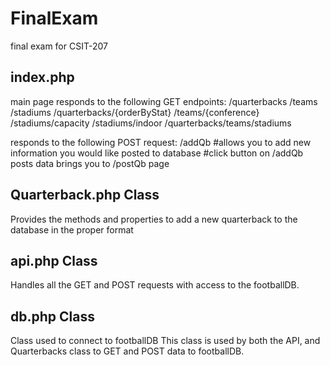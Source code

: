 # FinalExam
final exam for CSIT-207


index.php
--------------
main page
responds to the following GET endpoints:
/quarterbacks
/teams
/stadiums
/quarterbacks/{orderByStat}
/teams/{conference}
/stadiums/capacity
/stadiums/indoor
/quarterbacks/teams/stadiums

responds to the following POST request:
/addQb  #allows you to add new information you would like posted to database
        #click button on /addQb posts data brings you to /postQb page

Quarterback.php Class
-----------------------
Provides the methods and properties to add a new quarterback to the database in the proper format

api.php Class
-----------------
Handles all the GET and POST requests with access to the footballDB.

db.php Class
---------------
Class used to connect to footballDB
This class is used by both the API, and Quarterbacks class to GET and POST data to footballDB.
